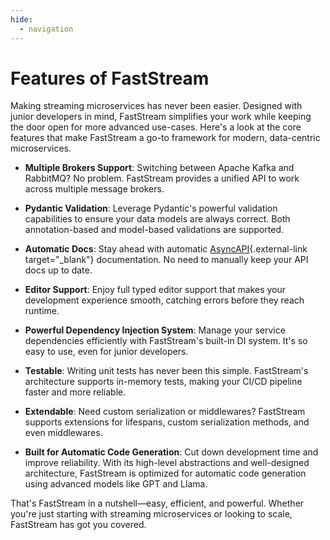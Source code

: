 ```yaml
---
hide:
  - navigation
---
```


# Features of FastStream

Making streaming microservices has never been easier. Designed with junior developers in mind, FastStream simplifies your work while keeping the door open for more advanced use-cases. Here's a look at the core features that make FastStream a go-to framework for modern, data-centric microservices.

- **Multiple Brokers Support**: Switching between Apache Kafka and RabbitMQ? No problem. FastStream provides a unified API to work across multiple message brokers.

- **Pydantic Validation**: Leverage Pydantic's powerful validation capabilities to ensure your data models are always correct. Both annotation-based and model-based validations are supported.

- **Automatic Docs**: Stay ahead with automatic [AsyncAPI](https://www.asyncapi.com/){.external-link target="_blank"} documentation. No need to manually keep your API docs up to date.

- **Editor Support**: Enjoy full typed editor support that makes your development experience smooth, catching errors before they reach runtime.

- **Powerful Dependency Injection System**: Manage your service dependencies efficiently with FastStream's built-in DI system. It's so easy to use, even for junior developers.

- **Testable**: Writing unit tests has never been this simple. FastStream's architecture supports in-memory tests, making your CI/CD pipeline faster and more reliable.

- **Extendable**: Need custom serialization or middlewares? FastStream supports extensions for lifespans, custom serialization methods, and even middlewares.

- **Built for Automatic Code Generation**: Cut down development time and improve reliability. With its high-level abstractions and well-designed architecture, FastStream is optimized for automatic code generation using advanced models like GPT and Llama.

That's FastStream in a nutshell—easy, efficient, and powerful. Whether you're just starting with streaming microservices or looking to scale, FastStream has got you covered.
